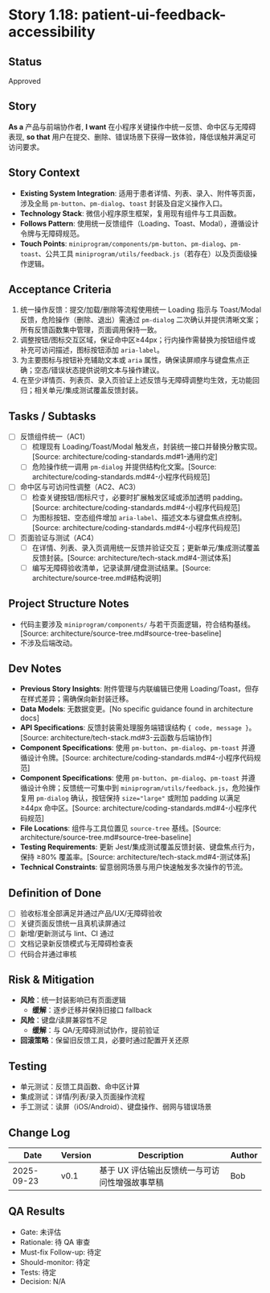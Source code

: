 # Story 1.18: patient-ui-feedback-accessibility

## Status

Approved

## Story

**As a** 产品与前端协作者,
**I want** 在小程序关键操作中统一反馈、命中区与无障碍表现,
**so that** 用户在提交、删除、错误场景下获得一致体验，降低误触并满足可访问要求。

## Story Context

- **Existing System Integration**: 适用于患者详情、列表、录入、附件等页面，涉及全局 `pm-button`、`pm-dialog`、`toast` 封装及自定义操作入口。
- **Technology Stack**: 微信小程序原生框架，复用现有组件与工具函数。
- **Follows Pattern**: 使用统一反馈组件（Loading、Toast、Modal），遵循设计令牌与无障碍规范。
- **Touch Points**: `miniprogram/components/pm-button`、`pm-dialog`、`pm-toast`、公共工具 `miniprogram/utils/feedback.js`（若存在）以及页面级操作逻辑。

## Acceptance Criteria

1. 统一操作反馈：提交/加载/删除等流程使用统一 Loading 指示与 Toast/Modal 反馈，危险操作（删除、退出）需通过 `pm-dialog` 二次确认并提供清晰文案；所有反馈函数集中管理，页面调用保持一致。
2. 调整按钮/图标交互区域，保证命中区≥44px；行内操作需替换为按钮组件或补充可访问描述，图标按钮添加 `aria-label`。
3. 为主要图标与按钮补充辅助文本或 `aria` 属性，确保读屏顺序与键盘焦点正确；空态/错误状态提供说明文本与操作建议。
4. 在至少详情页、列表页、录入页验证上述反馈与无障碍调整均生效，无功能回归；相关单元/集成测试覆盖反馈封装。

## Tasks / Subtasks

- [ ] 反馈组件统一（AC1）
  - [ ] 梳理现有 Loading/Toast/Modal 触发点，封装统一接口并替换分散实现。[Source: architecture/coding-standards.md#1-通用约定]
  - [ ] 危险操作统一调用 `pm-dialog` 并提供结构化文案。[Source: architecture/coding-standards.md#4-小程序代码规范]
- [ ] 命中区与可访问性调整（AC2、AC3）
  - [ ] 检查关键按钮/图标尺寸，必要时扩展触发区域或添加透明 padding。[Source: architecture/coding-standards.md#4-小程序代码规范]
  - [ ] 为图标按钮、空态组件增加 `aria-label`、描述文本与键盘焦点控制。[Source: architecture/coding-standards.md#4-小程序代码规范]
- [ ] 页面验证与测试（AC4）
  - [ ] 在详情、列表、录入页调用统一反馈并验证交互；更新单元/集成测试覆盖反馈封装。[Source: architecture/tech-stack.md#4-测试体系]
  - [ ] 编写无障碍验收清单，记录读屏/键盘测试结果。[Source: architecture/source-tree.md#结构说明]

## Project Structure Notes

- 代码主要涉及 `miniprogram/components/` 与若干页面逻辑，符合结构基线。[Source: architecture/source-tree.md#source-tree-baseline]
- 不涉及后端改动。

## Dev Notes

- **Previous Story Insights**: 附件管理与内联编辑已使用 Loading/Toast，但存在样式差异；需确保向新封装迁移。
- **Data Models**: 无数据变更。[No specific guidance found in architecture docs]
- **API Specifications**: 反馈封装需处理服务端错误结构 `{ code, message }`。[Source: architecture/tech-stack.md#3-云函数与后端协作]
- **Component Specifications**: 使用 `pm-button`、`pm-dialog`、`pm-toast` 并遵循设计令牌。[Source: architecture/coding-standards.md#4-小程序代码规范]
- **Component Specifications**: 使用 `pm-button`、`pm-dialog`、`pm-toast` 并遵循设计令牌；反馈统一可集中到 `miniprogram/utils/feedback.js`，危险操作复用 `pm-dialog` 确认，按钮保持 `size="large"` 或附加 padding 以满足 ≥44px 命中区。[Source: architecture/coding-standards.md#4-小程序代码规范]
- **File Locations**: 组件与工具位置见 `source-tree` 基线。[Source: architecture/source-tree.md#source-tree-baseline]
- **Testing Requirements**: 更新 Jest/集成测试覆盖反馈封装、键盘焦点行为，保持 ≥80% 覆盖率。[Source: architecture/tech-stack.md#4-测试体系]
- **Technical Constraints**: 留意弱网场景与用户快速触发多次操作的节流。

## Definition of Done

- [ ] 验收标准全部满足并通过产品/UX/无障碍验收
- [ ] 关键页面反馈统一且真机读屏通过
- [ ] 新增/更新测试与 lint、CI 通过
- [ ] 文档记录新反馈模式与无障碍检查表
- [ ] 代码合并通过审核

## Risk & Mitigation

- **风险**：统一封装影响已有页面逻辑
  - **缓解**：逐步迁移并保持旧接口 fallback
- **风险**：键盘/读屏兼容性不足
  - **缓解**：与 QA/无障碍测试协作，提前验证
- **回滚策略**：保留旧反馈工具，必要时通过配置开关还原

## Testing

- 单元测试：反馈工具函数、命中区计算
- 集成测试：详情/列表/录入页面操作流程
- 手工测试：读屏（iOS/Android）、键盘操作、弱网与错误场景

## Change Log

| Date       | Version | Description                                      | Author |
| ---------- | ------- | ------------------------------------------------ | ------ |
| 2025-09-23 | v0.1    | 基于 UX 评估输出反馈统一与可访问性增强故事草稿   | Bob   |

## QA Results

- Gate: 未评估
- Rationale: 待 QA 审查
- Must-fix Follow-up: 待定
- Should-monitor: 待定
- Tests: 待定
- Decision: N/A
